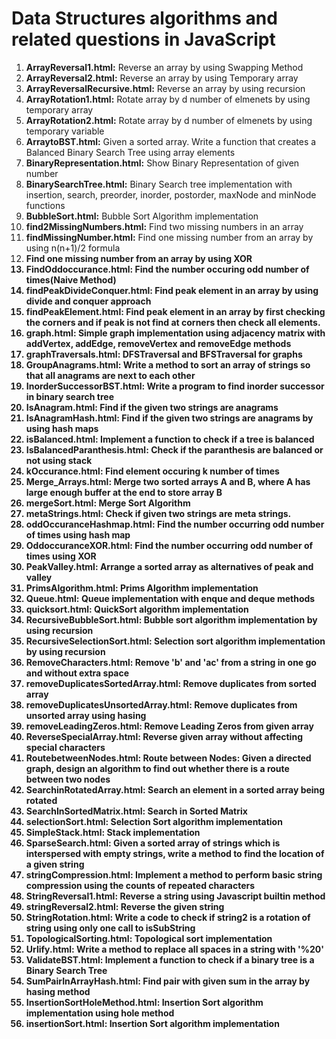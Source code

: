 <h1>Data Structures algorithms and related questions in JavaScript</h1>
<ol>
<li><b>ArrayReversal1.html:</b> Reverse an array by using Swapping Method</li>
<li><b>ArrayReversal2.html:</b> Reverse an array by using Temporary array</li>
<li><b>ArrayReversalRecursive.html:</b> Reverse an array by using recursion</li>
<li><b>ArrayRotation1.html:</b> Rotate array by d number of elmenets by using temporary array</li>
<li><b>ArrayRotation2.html:</b> Rotate array by d number of elmenets by using temporary variable</li>
<li><b>ArraytoBST.html:</b> Given a sorted array. Write a function that creates a Balanced Binary Search Tree using array elements</li>
<li><b>BinaryRepresentation.html:</b> Show Binary Representation of given number</li>
<li><b>BinarySearchTree.html:</b> Binary Search tree implementation with insertion, search, preorder, inorder, postorder, maxNode and minNode functions</li>
<li><b>BubbleSort.html:</b> Bubble Sort Algorithm implementation</li>
<li><b>find2MissingNumbers.html:</b> Find two missing numbers in an array</li>
<li><b>findMissingNumber.html:</b> Find one missing number from an array by using n(n+1)/2 formula</li>
<li><b><findMissingNumberXOR.html:</b> Find one missing number from an array by using XOR</li>
<li><b>FindOddoccurance.html:</b> Find the number occuring odd number of times(Naive Method) </li>
<li><b>findPeakDivideConquer.html:</b> Find peak element in an array by using divide and conquer approach</li>
<li><b>findPeakElement.html:</b> Find peak element in an array by first checking the corners and if peak is not find at corners then check all elements.</li>
<li><b>graph.html:</b> Simple graph implementation using adjacency matrix with addVertex, addEdge, removeVertex and removeEdge methods</li>
<li><b>graphTraversals.html:</b> DFSTraversal and BFSTraversal for graphs</li>
<li><b>GroupAnagrams.html:</b> Write a method to sort an array of strings so that all anagrams are next to each other</li>
<li><b>InorderSuccessorBST.html:</b> Write a program to find inorder successor in binary search tree</li>
<li><b>IsAnagram.html:</b> Find if the given two strings are anagrams</li>
<li><b>IsAnagramHash.html:</b> Find if the given two strings are anagrams by using hash maps</li>
<li><b>isBalanced.html:</b> Implement a function to check if a tree is balanced</li>
<li><b>IsBalancedParanthesis.html:</b> Check if the paranthesis are balanced or not using stack</li>
<li><b>kOccurance.html:</b> Find element occuring k number of times</li>
<li><b>Merge_Arrays.html:</b> Merge two sorted arrays A and B, where A has large enough buffer at the end to store array B</li>
<li><b>mergeSort.html:</b> Merge Sort Algorithm</li>
<li><b>metaStrings.html:</b> Check if given two strings are meta strings.</li>
<li><b>oddOccuranceHashmap.html:</b> Find the number occurring odd number of times using hash map </li>
<li><b>OddoccuranceXOR.html:</b> Find the number occurring odd number of times using XOR</li>
<li><b>PeakValley.html:</b> Arrange a sorted array as alternatives of peak and valley</li>
<li><b>PrimsAlgorithm.html:</b> Prims Algorithm implementation</li>
<li><b>Queue.html:</b> Queue implementation with enque and deque methods</li>
<li><b>quicksort.html:</b> QuickSort algorithm implementation</li>
<li><b>RecursiveBubbleSort.html:</b> Bubble sort algorithm implementation by using recursion</li>
<li><b>RecursiveSelectionSort.html:</b> Selection sort algorithm implementation by using recursion</li>
<li><b>RemoveCharacters.html:</b> Remove 'b' and 'ac' from a string in one go and without extra space</li>
<li><b>removeDuplicatesSortedArray.html:</b> Remove duplicates from sorted array</li>
<li><b>removeDuplicatesUnsortedArray.html:</b> Remove duplicates from unsorted array using hasing</li>
<li><b>removeLeadingZeros.html:</b> Remove Leading Zeros from given array </li>
<li><b>ReverseSpecialArray.html:</b> Reverse given array without affecting special characters</li>
<li><b>RoutebetweenNodes.html:</b> Route between Nodes: Given a directed graph, design an algorithm to find out whether there is a route between two nodes</li>
<li><b>SearchinRotatedArray.html:</b> Search an element in a sorted array being rotated</li>
<li><b>SearchInSortedMatrix.html:</b> Search in Sorted Matrix</li>
<li><b>selectionSort.html:</b> Selection Sort algorithm implementation</li>
<li><b>SimpleStack.html:</b> Stack implementation</li>
<li><b>SparseSearch.html:</b> Given a sorted array of strings which is interspersed with empty strings, write a method to find the location of a given string</li>
<li><b>stringCompression.html:</b> Implement a method to perform basic string compression using the counts of repeated characters</li>
<li><b>StringReversal1.html:</b> Reverse a string using Javascript builtin method</li>
<li><b>stringReversal2.html:</b> Reverse the given string</li>
<li><b>StringRotation.html:</b> Write a code to check if string2 is a rotation of string using only one call to isSubString</li>
<li><b>TopologicalSorting.html:</b> Topological sort implementation</li>
<li><b>Urlify.html:</b> Write a method to replace all spaces in a string with '%20'</li>
<li><b>ValidateBST.html:</b> Implement a function to check if a binary tree is a Binary Search Tree</li>
<li><b>SumPairInArrayHash.html:</b> Find pair with given sum in the array by hasing method</li>
<li><b>InsertionSortHoleMethod.html:</b> Insertion Sort algorithm implementation using hole method</li>
<li><b>insertionSort.html:</b> Insertion Sort algorithm implementation</li>

</ol>
